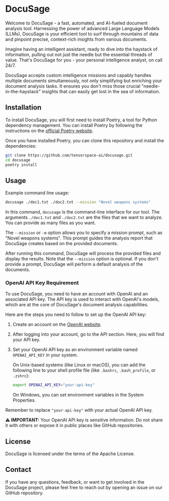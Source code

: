 # DocuSage

Welcome to DocuSage - a fast, automated, and AI-fueled document analysis tool. Harnessing the power of advanced Large Language Models (LLMs), DocuSage is your efficient tool to surf through mountains of data and pinpoint precise, context-rich insights from various documents.

Imagine having an intelligent assistant, ready to dive into the haystack of information, pulling out not just the needle but the essential threads of value. That's DocuSage for you - your personal intelligence analyst, on call 24/7.

DocuSage accepts custom intelligence missions and capably handles multiple documents simultaneously, not only simplifying but enriching your document analysis tasks. It ensures you don't miss those crucial "needle-in-the-haystack" insights that can easily get lost in the sea of information.

## Installation

To install DocuSage, you will first need to install Poetry, a tool for Python dependency management. You can install Poetry by following the instructions on the [official Poetry website](https://python-poetry.org/docs/).

Once you have installed Poetry, you can clone this repository and install the dependencies:

```bash
git clone https://github.com/tensorspace-ai/docusage.git
cd docusage
poetry install
```

## Usage

Example command line usage:

```bash
docusage ./doc1.txt ./doc2.txt --mission "Novel weapons systems"
```

In this command, `docusage` is the command-line interface for our tool. The arguments `./doc1.txt` and `./doc2.txt` are the files that we want to analyze. You can provide as many files as you want.

The `--mission` or `-m` option allows you to specify a mission prompt, such as "Novel weapons systems". This prompt guides the analysis report that DocuSage creates based on the provided documents.

After running this command, DocuSage will process the provided files and display the results. Note that the `--mission` option is optional. If you don't provide a prompt, DocuSage will perform a default analysis of the documents.

### OpenAI API Key Requirement

To use DocuSage, you need to have an account with OpenAI and an associated API key. The API key is used to interact with OpenAI's models, which are at the core of DocuSage's document analysis capabilities.

Here are the steps you need to follow to set up the OpenAI API key:

1. Create an account on the [OpenAI website](https://platform.openai.com/signup/).

2. After logging into your account, go to the API section. Here, you will find your API key. 

3. Set your OpenAI API key as an environment variable named `OPENAI_API_KEY` in your system.

    On Unix-based systems (like Linux or macOS), you can add the following line to your shell profile file (like `.bashrc`, `.bash_profile`, or `.zshrc`):

    ```bash
    export OPENAI_API_KEY="your-api-key"
    ```

    On Windows, you can set environment variables in the System Properties.

Remember to replace `"your-api-key"` with your actual OpenAI API key.

⚠️ **IMPORTANT:** Your OpenAI API key is sensitive information. Do not share it with others or expose it in public places like GitHub repositories.

## License

DocuSage is licensed under the terms of the Apache License.

## Contact

If you have any questions, feedback, or want to get involved in the DocuSage project, please feel free to reach out by opening an issue on our GitHub repository.